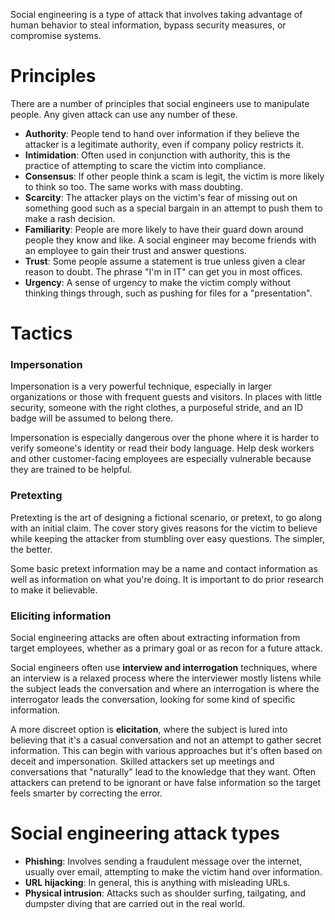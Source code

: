 Social engineering is a type of attack that involves taking advantage of human behavior to steal information, bypass security measures, or compromise systems.

# Principles
There are a number of principles that social engineers use to manipulate people. Any given attack can use any number of these.
- **Authority**: People tend to hand over information if they believe the attacker is a legitimate authority, even if company policy restricts it.
- **Intimidation**: Often used in conjunction with authority, this is the practice of attempting to scare the victim into compliance.
- **Consensus**: If other people think a scam is legit, the victim is more likely to think so too. The same works with mass doubting.
- **Scarcity**: The attacker plays on the victim's fear of missing out on something good such as a special bargain in an attempt to push them to make a rash decision.
- **Familiarity**: People are more likely to have their guard down around people they know and like. A social engineer may become friends with an employee to gain their trust and answer questions.
- **Trust**: Some people assume a statement is true unless given a clear reason to doubt. The phrase "I'm in IT" can get you in most offices.
- **Urgency**: A sense of urgency to make the victim comply without thinking things through, such as pushing for files for a "presentation".

# Tactics
### Impersonation
Impersonation is a very powerful technique, especially in larger organizations or those with frequent guests and visitors. In places with little security, someone with the right clothes, a purposeful stride, and an ID badge will be assumed to belong there.

Impersonation is especially dangerous over the phone where it is harder to verify someone's identity or read their body language. Help desk workers and other customer-facing employees are especially vulnerable because they are trained to be helpful.

### Pretexting
Pretexting is the art of designing a fictional scenario, or pretext, to go along with an initial claim. The cover story gives reasons for the victim to believe while keeping the attacker from stumbling over easy questions. The simpler, the better.

Some basic pretext information may be a name and contact information as well as information on what you're doing. It is important to do prior research to make it believable.

### Eliciting information
Social engineering attacks are often about extracting information from target employees, whether as a primary goal or as recon for a future attack.

Social engineers often use **interview and interrogation** techniques, where an interview is a relaxed process where the interviewer mostly listens while the subject leads the conversation and where an interrogation is where the interrogator leads the conversation, looking for some kind of specific information.

A more discreet option is **elicitation**, where the subject is lured into believing that it's a casual conversation and not an attempt to gather secret information. This can begin with various approaches but it's often based on deceit and impersonation. Skilled attackers set up meetings and conversations that "naturally" lead to the knowledge that they want. Often attackers can pretend to be ignorant or have false information so the target feels smarter by correcting the error.

# Social engineering attack types
- **Phishing**: Involves sending a fraudulent message over the internet, usually over email, attempting to make the victim hand over information.
- **URL hijacking**: In general, this is anything with misleading URLs.
- **Physical intrusion**: Attacks such as shoulder surfing, tailgating, and dumpster diving that are carried out in the real world.